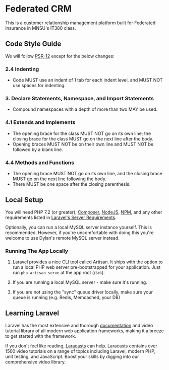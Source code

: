 # Federated CRM
This is a customer relationship management platform built for Federated Insurance in MNSU's IT380 class.

## Code Style Guide
We will follow [PSR-12](https://www.php-fig.org/psr/psr-12/) except for the below changes:

### 2.4 Indenting
- Code MUST use an indent of 1 tab for each indent level, and MUST NOT use spaces for indenting.

### 3. Declare Statements, Namespace, and Import Statements
- Compound namespaces with a depth of more than two MAY be used.

### 4.1 Extends and Implements
- The opening brace for the class MUST NOT go on its own line; the closing brace for the class MUST go on the next line after the body.
- Opening braces MUST NOT be on their own line and MUST NOT be followed by a blank line.

### 4.4 Methods and Functions
- The opening brace MUST NOT go on its own line, and the closing brace MUST go on the next line following the body.
- There MUST be one space after the closing parenthesis.

## Local Setup
You will need PHP 7.2 (or greater), [Composer](https://getcomposer.org/), [NodeJS](https://nodejs.org/en/), [NPM](https://www.npmjs.com/), and any other requirements listed in [Laravel's Server Requirements](https://laravel.com/docs/6.x#server-requirements).

Optionally, you can run a local MySQL server instance yourself. This is recommended. However, if you're uncomfortable with doing this you're welcome to use Dylan's remote MySQL server instead.

### Running The App Locally
1. Laravel provides a nice CLI tool called Artisan. It ships with the option to run a local PHP web server pre-bootstrapped for your application. Just run `php artisan serve` at the app root (/src).

2. If you are running a local MySQL server - make sure it's running.

3. If you are not using the "sync" queue driver locally, make sure your queue is running (e.g. Redis, Memcached, your DB)

## Learning Laravel

Laravel has the most extensive and thorough [documentation](https://laravel.com/docs) and video tutorial library of all modern web application frameworks, making it a breeze to get started with the framework.

If you don't feel like reading, [Laracasts](https://laracasts.com) can help. Laracasts contains over 1500 video tutorials on a range of topics including Laravel, modern PHP, unit testing, and JavaScript. Boost your skills by digging into our comprehensive video library.
